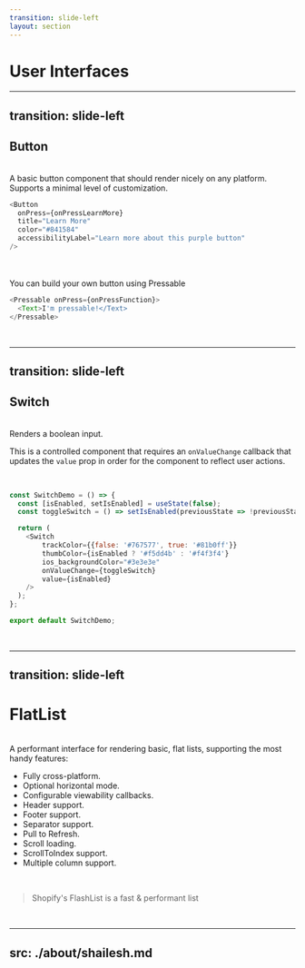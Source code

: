 ```yaml
---
transition: slide-left
layout: section
---
```

# User Interfaces

<!--
These common user interface controls will render on any platform.
-->
---
transition: slide-left
---

## Button

<br>
<span>
A basic button component that should render nicely on any platform.
Supports a minimal level of customization.

</span>
<br>

```js
<Button
  onPress={onPressLearnMore}
  title="Learn More"
  color="#841584"
  accessibilityLabel="Learn more about this purple button"
/>
```

<br>

<br>
<span>
You can build your own button using <span v-mark.highlight.red="1">Pressable</span>

</span>
<br>

```js
<Pressable onPress={onPressFunction}>
  <Text>I'm pressable!</Text>
</Pressable>
```

<br>

<!--
A basic button component that should render nicely on any platform
-->

---
transition: slide-left
---

## Switch

<br>
<span>
Renders a boolean input.

This is a controlled component that requires an `onValueChange` callback that updates the `value` prop in order for the component to reflect user actions.

</span>
<br>

```js
const SwitchDemo = () => {
  const [isEnabled, setIsEnabled] = useState(false);
  const toggleSwitch = () => setIsEnabled(previousState => !previousState);

  return (
    <Switch
        trackColor={{false: '#767577', true: '#81b0ff'}}
        thumbColor={isEnabled ? '#f5dd4b' : '#f4f3f4'}
        ios_backgroundColor="#3e3e3e"
        onValueChange={toggleSwitch}
        value={isEnabled}
    />
  );
};

export default SwitchDemo;
```

<br>

<!--
Renders a boolean input.
-->

---
transition: slide-left
---

# FlatList

<br>
<span>
A performant interface for rendering basic, flat lists, supporting the most handy features:

- Fully cross-platform.
- Optional horizontal mode.
- Configurable viewability callbacks.
- Header support.
- Footer support.
- Separator support.
- Pull to Refresh.
- Scroll loading.
- ScrollToIndex support.
- Multiple column support.

</span>

<br>

> Shopify's FlashList is a fast & performant list
<br>

<!--
Rendering basic, flat lists
-->

---
src: ./about/shailesh.md
---
